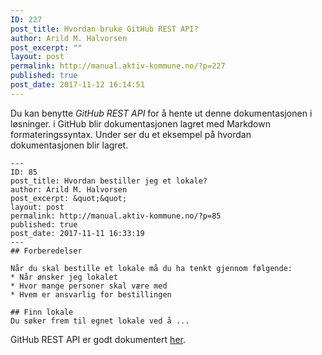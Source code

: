 ```yaml
---
ID: 227
post_title: Hvordan bruke GitHub REST API?
author: Arild M. Halvorsen
post_excerpt: ""
layout: post
permalink: http://manual.aktiv-kommune.no/?p=227
published: true
post_date: 2017-11-12 16:14:51
---
```

Du kan benytte *GitHub REST API* for å hente ut denne dokumentasjonen i løsninger. i GitHub blir dokumentasjonen lagret med Markdown formateringssyntax. Under ser du et eksempel på hvordan dokumentasjonen blir lagret.

```
---
ID: 85
post_title: Hvordan bestiller jeg et lokale?
author: Arild M. Halvorsen
post_excerpt: &quot;&quot;
layout: post
permalink: http://manual.aktiv-kommune.no/?p=85
published: true
post_date: 2017-11-11 16:33:19
---
## Forberedelser

Når du skal bestille et lokale må du ha tenkt gjennom følgende:
* Når ønsker jeg lokalet
* Hvor mange personer skal være med
* Hvem er ansvarlig for bestillingen

## Finn lokale
Du søker frem til egnet lokale ved å ...
```

GitHub REST API er godt dokumentert [her](https://developer.github.com/v3/).